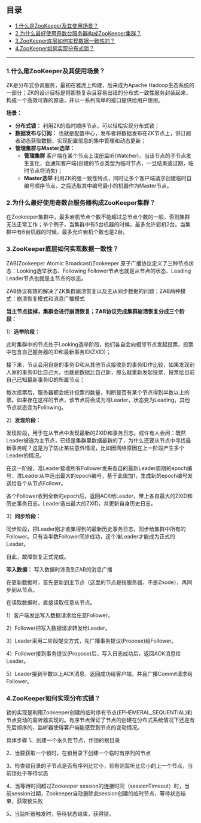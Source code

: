 ## 目录

- [1.什么是ZooKeeper及其使用场景？](#1什么是ZooKeeper及其使用场景)
- [2.为什么最好使用奇数台服务器构成ZooKeeper集群？](#2为什么最好使用奇数台服务器构成ZooKeeper集群)
- [3.ZooKeeper底层如何实现数据一致性的？](#3ZooKeeper底层如何实现数据一致性的)
- [4.ZooKeeper如何实现分布式锁？](#4ZooKeeper如何实现分布式锁)

---

### 1.什么是ZooKeeper及其使用场景？

ZK是分布式协调服务，最初在雅虎上构建，后来成为Apache Hadoop生态系统的一部分；ZK的设计目标是将那些复杂且容易出错的分布式一致性服务封装起来，构成一个高效可靠的原语，并以一系列简单的接口提供给用户使用。

**场景：** 

- **分布式锁：** 利用ZK的临时顺序节点，可以轻松实现分布式锁；
- **数据发布与订阅：** 也就是配置中心，发布者将数据发布在ZK节点上，供订阅者动态获取数据，实现配置信息的集中管理和动态更新；
- **管理集群与Master选举：** 
    - **管理集群** 客户端在某个节点上注册监听(Watcher)，当该节点的子节点发生变化，会通知客户端(创建的节点类型为临时节点，一旦结束或过期，临时节点将消失)；
    - **Master选举** 利用ZK的强一致性特点，同时让多个客户端请求创建临时自编号顺序节点，之后选取其中编号最小的机器作为Master节点。

### 2.为什么最好使用奇数台服务器构成ZooKeeper集群？

在Zookeeper集群中，最多宕机节点个数不能超过总节点个数的一般，否则集群无法正常工作；举个例子，当集群中有5台机器的时候，最多允许宕机2台。当集群中有6台机器的时候，最多允许宕机个数也是2台。

### 3.ZooKeeper底层如何实现数据一致性？

ZAB(Zookeeper Atomic Broadcast)Zookeeper 原子广播协议定义了三种节点状态：Looking选举状态、Following Follower节点也就是从节点的状态、Leading Leader节点也就是主节点的状态。

ZAB协议有效的解决了ZK集群崩溃恢复以及主从同步数据的问题；ZAB两种模式：崩溃恢复模式和消息广播模式

**当主节点挂掉，集群会进行崩溃恢复；ZAB协议完成集群崩溃恢复分成三个阶段：** 

1）**选举阶段：** 

此时集群中的节点处于Looking选举阶段，他们各自会向相邻节点发起投票，投票中包含自己服务器的ID和最新事务ID(ZXID)；

接下来，节点会用自身的事务ID和从其他节点接收到的事务ID作比较，如果发现别人家的事务ID比自己大，也就是数据比自己新，那么就重新发起投票，投票给目前自己已知最新事务ID的所属节点；

每次投票后，服务器都会统计投票的数量，判断是否有某个节点得到半数以上的票。如果存在这样的节点，该节点将会成为准Leader，状态变为Leading，其他节点状态变为Following。

2）**发现阶段：**

发现阶段，用于在从节点中发现最新的ZXID和事务日志。或许有人会问：既然Leader被选为主节点，已经是集群里数据最新的了，为什么还要从节点中寻找最新事务呢？这是为了防止某些意外情况，比如因网络原因在上一阶段产生多个Leader的情况。

在这一阶段，准Leader接收所有Follower发来各自的最新Leader周期的epoch编号，准Leader从中选出最大的epoch编号，基于此值加1，生成新的epoch编号发送给各个从节点Followr。

各个Follower收到全新的epoch后，返回ACK给Leader，带上各自最大的ZXID和历史事务日志。Leader选出最大的ZXID，并更新自身历史日志。

3）**同步阶段：** 

同步阶段，把Leader刚才收集得到的最新历史事务日志，同步给集群中所有的Follower。只有当半数Follower同步成功，这个准Leader才能成为正式的Leader。

自此，故障恢复正式完成。



**写入数据：** 写入数据时涉及到ZAB的消息广播

在更新数据时，首先更新到主节点（这里的节点是指服务器，不是Znode），再同步到从节点。

在读取数据时，直接读取任意从节点。

1）客户端发出写入数据请求给任意Follower。

2）Follower把写入数据请求转发给Leader。

3）Leader采用二阶段提交方式，先广播事务提议(Propose)给Follower。

4）Follower接到事务提议(Propose)后，写入日志成功后，返回ACK消息给Leader。

5）Leader接到半数以上ACK消息，返回成功给客户端，并且广播Commit请求给Follower。

### 4.ZooKeeper如何实现分布式锁？

锁的实现是利用Zookeeper创建的临时序有节点(EPHEMERAL_SEQUENTIAL)和节点变动的监听器实现的。有序节点保证了节点的创建在分布式系统情况下还是有先后顺序的，监听器使得客户端能感受到节点的变动情况。

具体步骤
1、创建一个永久性节点，作锁的根目录

2、当要获取一个锁时，在锁目录下创建一个临时有序列的节点

3、检查锁目录的子节点是否有序列比它小，若有则监听比它小的上一个节点，当前锁处于等待状态

4、当等待时间超过Zookeeper session的连接时间（sessionTimeout）时，当前session过期，Zookeeper自动删除此session创建的临时节点，等待状态结束，获取锁失败

5、当监听器触发时，等待状态结束，获得锁。